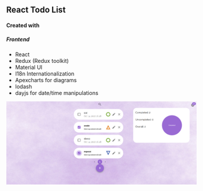 ## React Todo List

#### Created with

##### Frontend

- React
- Redux (Redux toolkit)
- Material UI
- I18n Internationalization
- Apexcharts for diagrams
- lodash
- dayjs for date/time manipulations


<img src="./src/assets/example.png">
